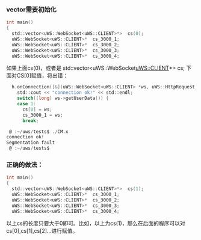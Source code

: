### vector需要初始化

```c
int main()
{
  std::vector<uWS::WebSocket<uWS::CLIENT>*>  cs(0);
  uWS::WebSocket<uWS::CLIENT>*  cs_3000_1;
  uWS::WebSocket<uWS::CLIENT>*  cs_3000_2;
  uWS::WebSocket<uWS::CLIENT>*  cs_3000_3;
  uWS::WebSocket<uWS::CLIENT>*  cs_3000_4;
```
如果上面cs(0)，或者是 std::vector<uWS::WebSocket<uWS::CLIENT>*>  cs;
下面对CS[0]赋值，将出错：
```c
  h.onConnection([&](uWS::WebSocket<uWS::CLIENT> *ws, uWS::HttpRequest req) {
    std::cout << "connection ok!" << std::endl;
    switch((long) ws->getUserData()) {
    case 1:
      cs[0] = ws;
      cs_3000_1 = ws;
      break;
```
```c
 @ :~/uws/tests$ ./CM.x
connection ok!
Segmentation fault
 @ :~/uws/tests$ 
```
### 正确的做法：
```c
int main()
{
  std::vector<uWS::WebSocket<uWS::CLIENT>*>  cs(1);
  uWS::WebSocket<uWS::CLIENT>*  cs_3000_1;
  uWS::WebSocket<uWS::CLIENT>*  cs_3000_2;
  uWS::WebSocket<uWS::CLIENT>*  cs_3000_3;
  uWS::WebSocket<uWS::CLIENT>*  cs_3000_4;
```
以上cs的长度只要大于0即可。比如，以上为cs(1)，那么在后面的程序可以对 cs[0],cs[1],cs[2]...进行赋值。
